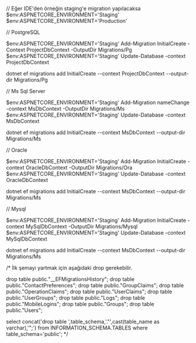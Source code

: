 ﻿// Eğer IDE'den örneğin staging'e migration yapılacaksa
$env:ASPNETCORE_ENVIRONMENT='Staging'
$env:ASPNETCORE_ENVIRONMENT='Production'


// PostgreSQL

$env:ASPNETCORE_ENVIRONMENT='Staging'
Add-Migration InitialCreate -Context ProjectDbContext -OutputDir Migrations/Pg
$env:ASPNETCORE_ENVIRONMENT='Staging'
Update-Database -context ProjectDbContext

dotnet ef migrations add InitialCreate --context ProjectDbContext --output-dir Migrations/Pg

// Ms Sql Server

$env:ASPNETCORE_ENVIRONMENT='Staging'
Add-Migration nameChange -context MsDbContext -OutputDir Migrations/Ms
$env:ASPNETCORE_ENVIRONMENT='Staging'
Update-Database -context MsDbContext

dotnet ef migrations add InitialCreate --context MsDbContext --output-dir Migrations/Ms

// Oracle 

$env:ASPNETCORE_ENVIRONMENT='Staging'
Add-Migration InitialCreate -context OracleDbContext -OutputDir Migrations/Ora
$env:ASPNETCORE_ENVIRONMENT='Staging'
Update-Database -context OracleDbContext

dotnet ef migrations add InitialCreate --context MsDbContext --output-dir Migrations/Ms


// Mysql 

$env:ASPNETCORE_ENVIRONMENT='Staging'
Add-Migration InitialCreate -context MySqlDbContext -OutputDir Migrations/Mysql
$env:ASPNETCORE_ENVIRONMENT='Staging'
Update-Database -context MySqlDbContext

dotnet ef migrations add InitialCreate --context MsDbContext --output-dir Migrations/Ms

/*
İlk şemayı yartmak için aşağıdaki drop gerekebilir.

drop table public."__EFMigrationsHistory";
drop table public."ContactPreferences";
drop table public."GroupClaims";
drop table public."OperationClaims";
drop table public."UserClaims";
drop table public."UserGroups";
drop table public."Logs";
drop table public."MobileLogins";
drop table public."Groups";
drop table public."Users";

select concat('drop table ',table_schema,'."',cast(table_name as varchar),'";') 
from INFORMATION_SCHEMA.TABLES
where table_schema='public';
*/